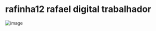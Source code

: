 # rafinha12 rafael digital trabalhador

![image](https://github.com/rafaelbecker27/rafinha12/assets/137083975/379cf218-b485-4eac-8913-11a3201bacf1)
